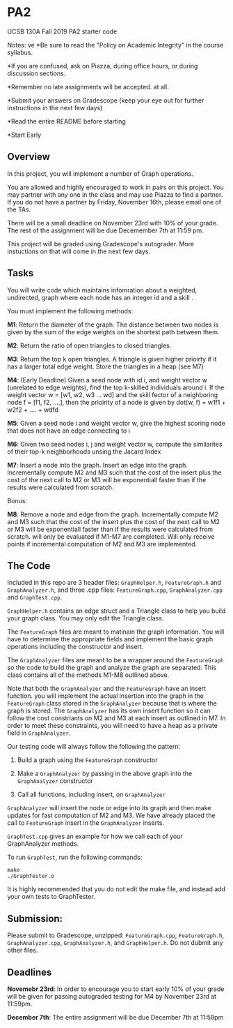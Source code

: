 # PA2
UCSB 130A Fall 2019 PA2 starter code

Notes: ve
*Be sure to read the "Policy on Academic Integrity" in the course syllabus.

*If you are confused, ask on Piazza, during office hours, or during discussion sections.

*Remember no late assignments will be accepted. at all.

*Submit your answers on Gradescope (keep your eye out for further instructions in the next few days)

*Read the entire README before starting

*Start Early

## Overview
In this project, you will implement a number of Graph operations. 

You are allowed and highly encouraged to work in pairs on this project. You may partner with any one in the class and may use Piazza to find a partner. If you do not have a partner by Friday, November 16th, please email one of the TAs.

There will be a small deadline on November 23rd with 10% of your grade. The rest of the assignment will be due Decemember 7th at 11:59 pm.

This project will be graded using Gradescope's autograder. More instuctions on that will come in the next few days. 

## Tasks
You will write code which maintains infomration about a weighted, undirected, graph where each node has an integer id and a skill 
.

You must implement the following methods:

**M1**: Return the diameter of the graph. The distance between two nodes is given by the sum of the edge weights on the shortest path between them.

**M2**: Return the ratio of open triangles to closed triangles.

**M3**: Return the top k open triangles. A triangle is given higher prioirty if it has a larger total edge weight. Store the triangles in a heap (see M7)

**M4**: (Early Deadline) Given a seed node with id i, and weight vector w (unrelated to edge weights), find the top k-skilled individuals around i.
If the weight vector w = \[w1, w2, w3 ... wd] and the skill fector of a neighboring node f = \[f1, f2, ....\], then the prioirity of a node is given by dot(w, f) = w1f1 + w2f2 + .... + wdfd

**M5**: Given a seed node i and weight vector w, give the highest scoring node that does not have an edge connecting to i

**M6**: Given two seed nodes i, j and weight vector w, compute the similarites of their top-k neighborhoods unsing the Jacard Index

**M7**: Insert a node into the graph. Insert an edge into the graph. Incrementally compute M2 and M3 such that the cost of the insert plus the cost of the next call to M2 or M3 will be exponentiall faster than if the results were calculated from scratch.

Bonus:

**M8**: Remove a node  and edge from the graph. Incrementally compute M2 and M3 such that the cost of the insert plus the cost of the next call to M2 or M3 will be exponentiall faster than if the results were calculated from scratch. will only be evaluated if M1-M7 are completed. Will only receive points if incremental computation of M2 and M3 are implemented.

## The Code
Included in this repo are 3 header files: `GraphHelper.h`, `FeatureGraph.h` and `GraphAnalyzer.h`, and three .cpp files: `FeatureGraph.cpp`, `GraphAnalyzer.cpp` and `GraphTest.cpp`. 

`GraphHelper.h` contains an edge struct and a Triangle class to help you build your graph class. You may only edit the Triangle class.

The `FeatureGraph` files are meant to matinain the graph information.  You will have to determine the appropriate fields and implement the basic graph operations including the constructor and insert.

The `GraphAnalyzer` files are meant to be a wrapper around the `FeatureGraph` so the code to build the graph and analyze the graph are separated. This class contains all of the methods M1-M8 outlined above. 

Note that both the `GraphAnalyzer` and the `FeatureGraph` have an insert function. you will implement the actual insertion into the graph in the `FeatureGraph` class stored in the `GraphAnalyzer` because that is where the graph is stored. The `GraphAnalyzer` has its own insert function so it can follow the cost constriants on M2 and M3 at each insert as outlined in M7. In order to meet these constraints, you will need to have a heap as a private field in `GraphAnalyzer`.

Our testing code will always follow the following the pattern:

1. Build a graph using the `FeatureGraph` constructor

2. Make a `GraphAnalyzer` by passing in the above graph into the `GraphAnalyzer` constructor

3. Call all functions, including insert, on `GraphAnalyzer`

`GraphAnalyzer` will insert the node or edge into its graph and then make updates for fast computation of M2 and M3. We have already placed the call to `FeatureGraph` insert in the `GraphAnalyzer` inserts.

`GraphTest.cpp` gives an example for how we call each of your GraphAnalyzer methods. 

To run `GraphTest`, run the following commands:
```
make
./GraphTester.o
```
It is highly recommended that you do not edit the make file, and instead add your own tests to GraphTester.

## Submission:
Please submit to Gradescope, unzipped:
`FeatureGraph.cpp`, `FeatureGraph.h`, `GraphAnalyzer.cpp`, `GraphAnalyzer.h`, and `GraphHelper.h`. Do not dubmit any other files.

## Deadlines
**Novemebr 23rd**: In order to encourage you to start early 10% of your grade will be given for passing autograded testing for M4 by November 23rd at 11:59pm.

**December 7th**: The entire assignment will be due December 7th at 11:59pm
